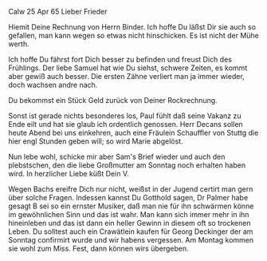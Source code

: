  Calw 25 Apr 65
Lieber Frieder

Hiemit Deine Rechnung von Herrn Binder. Ich hoffe Du läßst Dir sie auch so gefallen, man kann wegen so etwas nicht hinschicken. Es ist nicht der Mühe werth.

Ich hoffe Du fährst fort Dich besser zu befinden und freust Dich des Frühlings. Der liebe Samuel hat wie Du siehst, schwere Zeiten, es kommt aber gewiß auch besser. Die ersten Zähne verliert man ja immer wieder, doch wachsen andre nach.

Du bekommst ein Stück Geld zurück von Deiner Rockrechnung.

Sonst ist gerade nichts besonderes los, Paul fühlt daß seine Vakanz zu Ende eilt und hat sie glaub ich ordentlich genossen. Herr Decans sollen heute Abend bei uns einkehren, auch eine Fräulein Schauffler von Stuttg die hier engl Stunden geben will; so wird Marie abgelöst.

Nun lebe wohl, schicke mir aber Sam's Brief wieder und auch den plebstschen, den die liebe Großmutter am Sonntag noch erhalten haben wird. 
 In herzlicher Liebe küßt
 Dein V.

Wegen Bachs ereifre Dich nur nicht, weißst in der Jugend certirt man gern über solche Fragen. Indessen kannst Du Gotthold sagen, Dr Palmer habe gesagt B sei so ein ernster Musiker, daß man nie für ihn schwärmen könne im gewöhnlichen Sinn und das ist wahr. Man kann sich immer mehr in ihn hineinleben und das ist dann ein heller Gewinn in diesem oft so trockenen Leben. 
Du solltest auch ein Crawätlein kaufen für Georg Deckinger der am Sonntag confirmirt wurde und wir habens vergessen. Am Montag kommen sie wohl zum Miss. Fest, dann können wirs übergeben.


